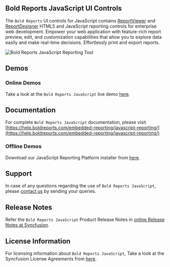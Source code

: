 ## Bold Reports JavaScript UI Controls

The `Bold Reports` UI controls for JavaScript contains [ReportViewer](https://www.boldreports.com/embedded-reporting/javascript-report-viewer) and [ReportDesigner](https://www.boldreports.com/embedded-reporting/javascript-report-designer) HTML5 and JavaScript reporting controls for enterprise web development. Empower your web application with feature-rich report preview, edit, and customization capabilities that allow you to explore data easily and make real-time decisions. Effortlessly print and export reports.

![Bold Reports JavaScript Reporting Tool](https://demos.boldreports.com/Images/report-platform.gif)

## Demos

### Online Demos

Take a look at the `Bold Reports JavaScript` live demo [here](https://demos.boldreports.com/home/).

## Documentation

For complete `Bold Reports JavaScript` documentation, please visit [https://help.boldreports.com/embedded-reporting/javascript-reporting/](https://help.boldreports.com/embedded-reporting/javascript-reporting/)

### Offline Demos

Download our JavaScript Reporting Platform installer from [here](https://www.boldreports.com/pricing/).

## Support

In case of any questions regarding the use of `Bold Reports JavaScript`, please [contact us](mailto:support@boldreports.com) by sending your queries.

## Release Notes

Refer the `Bold Reports JavaScript` Product Release Notes in [online Release Notes at Syncfusion](https://www.boldreports.com/release-history/).

## License Information

For licensing information about `Bold Reports JavaScript`, Take a look at the Syncfusion License Agreements from [here](https://www.boldreports.com/terms-of-use).